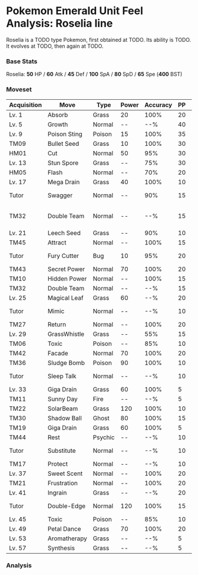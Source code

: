 # Pokemon Emerald Unit Feel Analysis: Roselia line

Roselia is a TODO type Pokemon, first obtained at TODO. Its ability is TODO. It evolves at TODO, then again at TODO.

### Base Stats

Roselia: **50** HP / **60** Atk / **45** Def / **100** SpA / **80** SpD / **65** Spe (**400** BST)

### Moveset

|Acquisition|Move        |Type   |Power|Accuracy|PP |Notes                    |
|---        |---         |---    |---  |---     |---|---                      |
|Lv. 1      |Absorb      |Grass  |20   |100%    |20 |                         |
|Lv. 5      |Growth      |Normal |--   |--%     |40 |                         |
|Lv. 9      |Poison Sting|Poison |15   |100%    |35 |                         |
|TM09       |Bullet Seed |Grass  |10   |100%    |30 |                         |
|HM01       |Cut         |Normal |50   |95%     |30 |                         |
|Lv. 13     |Stun Spore  |Grass  |--   |75%     |30 |                         |
|HM05       |Flash       |Normal |--   |70%     |20 |                         |
|Lv. 17     |Mega Drain  |Grass  |40   |100%    |10 |                         |
|Tutor      |Swagger     |Normal |--   |90%     |15 |Emerald only             |
|TM32       |Double Team |Normal |--   |--%     |15 |Buy at Game Corner       |
|Lv. 21     |Leech Seed  |Grass  |--   |90%     |10 |                         |
|TM45       |Attract     |Normal |--   |100%    |15 |                         |
|Tutor      |Fury Cutter |Bug    |10   |95%     |20 |Emerald only             |
|TM43       |Secret Power|Normal |70   |100%    |20 |                         |
|TM10       |Hidden Power|Normal |--   |100%    |15 |                         |
|TM32       |Double Team |Normal |--   |--%     |15 |                         |
|Lv. 25     |Magical Leaf|Grass  |60   |--%     |20 |                         |
|Tutor      |Mimic       |Normal |--   |--%     |10 |Emerald only             |
|TM27       |Return      |Normal |--   |100%    |20 |                         |
|Lv. 29     |GrassWhistle|Grass  |--   |55%     |15 |                         |
|TM06       |Toxic       |Poison |--   |85%     |10 |                         |
|TM42       |Facade      |Normal |70   |100%    |20 |                         |
|TM36       |Sludge Bomb |Poison |90   |100%    |10 |                         |
|Tutor      |Sleep Talk  |Normal |--   |--%     |10 |Emerald only             |
|Lv. 33     |Giga Drain  |Grass  |60   |100%    |5  |                         |
|TM11       |Sunny Day   |Fire   |--   |--%     |5  |                         |
|TM22       |SolarBeam   |Grass  |120  |100%    |10 |                         |
|TM30       |Shadow Ball |Ghost  |80   |100%    |15 |                         |
|TM19       |Giga Drain  |Grass  |60   |100%    |5  |                         |
|TM44       |Rest        |Psychic|--   |--%     |10 |                         |
|Tutor      |Substitute  |Normal |--   |--%     |10 |Emerald only             |
|TM17       |Protect     |Normal |--   |--%     |10 |                         |
|Lv. 37     |Sweet Scent |Normal |--   |100%    |20 |                         |
|TM21       |Frustration |Normal |--   |100%    |20 |                         |
|Lv. 41     |Ingrain     |Grass  |--   |--%     |20 |                         |
|Tutor      |Double-Edge |Normal |120  |100%    |15 |Emerald only             |
|Lv. 45     |Toxic       |Poison |--   |85%     |10 |                         |
|Lv. 49     |Petal Dance |Grass  |70   |100%    |20 |                         |
|Lv. 53     |Aromatherapy|Grass  |--   |--%     |5  |                         |
|Lv. 57     |Synthesis   |Grass  |--   |--%     |5  |                         |

### Analysis